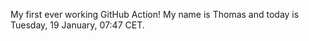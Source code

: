 My first ever working GitHub Action!
My name is Thomas and today is Tuesday, 19 January, 07:47 CET. 
